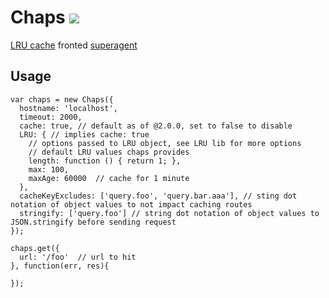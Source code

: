# Chaps [![](https://travis-ci.org/creativelive/chaps.png)](https://travis-ci.org/creativelive/chaps)

[LRU cache](https://github.com/isaacs/node-lru-cache) fronted [superagent](https://github.com/visionmedia/superagent)

## Usage

```
var chaps = new Chaps({
  hostname: 'localhost',
  timeout: 2000,
  cache: true, // default as of @2.0.0, set to false to disable
  LRU: { // implies cache: true
    // options passed to LRU object, see LRU lib for more options
    // default LRU values chaps provides
    length: function () { return 1; },
    max: 100,
    maxAge: 60000  // cache for 1 minute
  },
  cacheKeyExcludes: ['query.foo', 'query.bar.aaa'], // sting dot notation of object values to not impact caching routes
  stringify: ['query.foo'] // string dot notation of object values to JSON.stringify before sending request
});

chaps.get({
  url: '/foo'  // url to hit
}, function(err, res){

});

```
